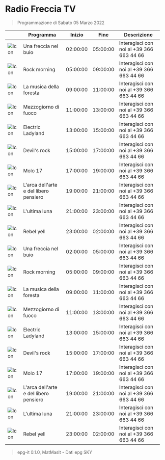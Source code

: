 # Radio Freccia TV
> Programmazione di Sabato 05 Marzo 2022

||Programma|Inizio|Fine|Descrizione|
|---|---|---|---|---|
|![Icon](https://guidatv.sky.it/uuid/musica_cover_mUEij5gHOu.png)|Una freccia nel buio|02:00:00|05:00:00|Interagisci con noi al +39 366 663 44 66
|![Icon](https://guidatv.sky.it/uuid/musica_cover_mUEij5gHOu.png)|Rock morning|05:00:00|09:00:00|Interagisci con noi al +39 366 663 44 66
|![Icon](https://guidatv.sky.it/uuid/ff01197d-6e26-427d-9208-69b64739226c/cover?md5ChecksumParam=a53244ef3dc0e6803d81d04a350aefbc)|La musica della foresta|09:00:00|11:00:00|Interagisci con noi al +39 366 663 44 66
|![Icon](https://guidatv.sky.it/uuid/musica_cover_mUEij5gHOu.png)|Mezzogiorno di fuoco|11:00:00|13:00:00|Interagisci con noi al +39 366 663 44 66
|![Icon](https://guidatv.sky.it/uuid/musica_cover_mUEij5gHOu.png)|Electric Ladyland|13:00:00|15:00:00|Interagisci con noi al +39 366 663 44 66
|![Icon](https://guidatv.sky.it/uuid/musica_cover_mUEij5gHOu.png)|Devil&#039;s rock|15:00:00|17:00:00|Interagisci con noi al +39 366 663 44 66
|![Icon](https://guidatv.sky.it/uuid/musica_cover_mUEij5gHOu.png)|Molo 17|17:00:00|19:00:00|Interagisci con noi al +39 366 663 44 66
|![Icon](https://guidatv.sky.it/uuid/musica_cover_mUEij5gHOu.png)|L&#039;arca dell&#039;arte e del libero pensiero|19:00:00|21:00:00|Interagisci con noi al +39 366 663 44 66
|![Icon](https://guidatv.sky.it/uuid/musica_cover_mUEij5gHOu.png)|L&#039;ultima luna|21:00:00|23:00:00|Interagisci con noi al +39 366 663 44 66
|![Icon](https://guidatv.sky.it/uuid/musica_cover_mUEij5gHOu.png)|Rebel yell|23:00:00|02:00:00|Interagisci con noi al +39 366 663 44 66
|![Icon](https://guidatv.sky.it/uuid/musica_cover_mUEij5gHOu.png)|Una freccia nel buio|02:00:00|05:00:00|Interagisci con noi al +39 366 663 44 66
|![Icon](https://guidatv.sky.it/uuid/musica_cover_mUEij5gHOu.png)|Rock morning|05:00:00|09:00:00|Interagisci con noi al +39 366 663 44 66
|![Icon](https://guidatv.sky.it/uuid/ff01197d-6e26-427d-9208-69b64739226c/cover?md5ChecksumParam=a53244ef3dc0e6803d81d04a350aefbc)|La musica della foresta|09:00:00|11:00:00|Interagisci con noi al +39 366 663 44 66
|![Icon](https://guidatv.sky.it/uuid/musica_cover_mUEij5gHOu.png)|Mezzogiorno di fuoco|11:00:00|13:00:00|Interagisci con noi al +39 366 663 44 66
|![Icon](https://guidatv.sky.it/uuid/musica_cover_mUEij5gHOu.png)|Electric Ladyland|13:00:00|15:00:00|Interagisci con noi al +39 366 663 44 66
|![Icon](https://guidatv.sky.it/uuid/musica_cover_mUEij5gHOu.png)|Devil&#039;s rock|15:00:00|17:00:00|Interagisci con noi al +39 366 663 44 66
|![Icon](https://guidatv.sky.it/uuid/musica_cover_mUEij5gHOu.png)|Molo 17|17:00:00|19:00:00|Interagisci con noi al +39 366 663 44 66
|![Icon](https://guidatv.sky.it/uuid/musica_cover_mUEij5gHOu.png)|L&#039;arca dell&#039;arte e del libero pensiero|19:00:00|21:00:00|Interagisci con noi al +39 366 663 44 66
|![Icon](https://guidatv.sky.it/uuid/musica_cover_mUEij5gHOu.png)|L&#039;ultima luna|21:00:00|23:00:00|Interagisci con noi al +39 366 663 44 66
|![Icon](https://guidatv.sky.it/uuid/musica_cover_mUEij5gHOu.png)|Rebel yell|23:00:00|02:00:00|Interagisci con noi al +39 366 663 44 66



 > epg-it 0.1.0, MatMasIt - Dati epg SKY